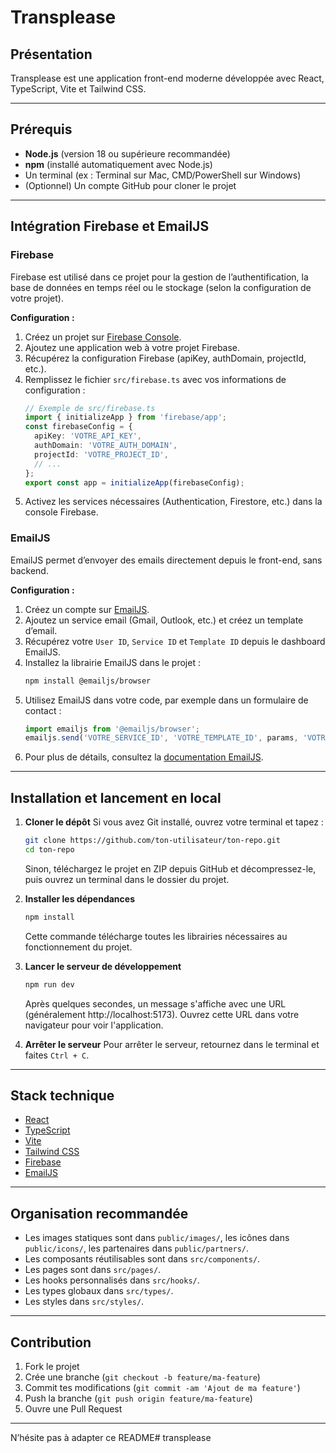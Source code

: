 # Transplease

## Présentation

Transplease est une application front-end moderne développée avec React, TypeScript, Vite et Tailwind CSS.

---

## Prérequis

- **Node.js** (version 18 ou supérieure recommandée)
- **npm** (installé automatiquement avec Node.js)
- Un terminal (ex : Terminal sur Mac, CMD/PowerShell sur Windows)
- (Optionnel) Un compte GitHub pour cloner le projet

---

## Intégration Firebase et EmailJS

### Firebase
Firebase est utilisé dans ce projet pour la gestion de l’authentification, la base de données en temps réel ou le stockage (selon la configuration de votre projet).

**Configuration :**
1. Créez un projet sur [Firebase Console](https://console.firebase.google.com/).
2. Ajoutez une application web à votre projet Firebase.
3. Récupérez la configuration Firebase (apiKey, authDomain, projectId, etc.).
4. Remplissez le fichier `src/firebase.ts` avec vos informations de configuration :
   ```ts
   // Exemple de src/firebase.ts
   import { initializeApp } from 'firebase/app';
   const firebaseConfig = {
     apiKey: 'VOTRE_API_KEY',
     authDomain: 'VOTRE_AUTH_DOMAIN',
     projectId: 'VOTRE_PROJECT_ID',
     // ...
   };
   export const app = initializeApp(firebaseConfig);
   ```
5. Activez les services nécessaires (Authentication, Firestore, etc.) dans la console Firebase.

### EmailJS
EmailJS permet d’envoyer des emails directement depuis le front-end, sans backend.

**Configuration :**
1. Créez un compte sur [EmailJS](https://www.emailjs.com/).
2. Ajoutez un service email (Gmail, Outlook, etc.) et créez un template d’email.
3. Récupérez votre `User ID`, `Service ID` et `Template ID` depuis le dashboard EmailJS.
4. Installez la librairie EmailJS dans le projet :
   ```bash
   npm install @emailjs/browser
   ```
5. Utilisez EmailJS dans votre code, par exemple dans un formulaire de contact :
   ```ts
   import emailjs from '@emailjs/browser';
   emailjs.send('VOTRE_SERVICE_ID', 'VOTRE_TEMPLATE_ID', params, 'VOTRE_USER_ID');
   ```
6. Pour plus de détails, consultez la [documentation EmailJS](https://www.emailjs.com/docs/).

---

## Installation et lancement en local

1. **Cloner le dépôt**
   Si vous avez Git installé, ouvrez votre terminal et tapez :
   ```bash
   git clone https://github.com/ton-utilisateur/ton-repo.git
   cd ton-repo
   ```
   Sinon, téléchargez le projet en ZIP depuis GitHub et décompressez-le, puis ouvrez un terminal dans le dossier du projet.

2. **Installer les dépendances**
   ```bash
   npm install
   ```
   Cette commande télécharge toutes les librairies nécessaires au fonctionnement du projet.

3. **Lancer le serveur de développement**
   ```bash
   npm run dev
   ```
   Après quelques secondes, un message s'affiche avec une URL (généralement http://localhost:5173). Ouvrez cette URL dans votre navigateur pour voir l'application.

4. **Arrêter le serveur**
   Pour arrêter le serveur, retournez dans le terminal et faites `Ctrl + C`.

---

## Stack technique

- [React](https://react.dev/)
- [TypeScript](https://www.typescriptlang.org/)
- [Vite](https://vitejs.dev/)
- [Tailwind CSS](https://tailwindcss.com/)
- [Firebase](https://firebase.google.com/)
- [EmailJS](https://www.emailjs.com/)

---

## Organisation recommandée

- Les images statiques sont dans `public/images/`, les icônes dans `public/icons/`, les partenaires dans `public/partners/`.
- Les composants réutilisables sont dans `src/components/`.
- Les pages sont dans `src/pages/`.
- Les hooks personnalisés dans `src/hooks/`.
- Les types globaux dans `src/types/`.
- Les styles dans `src/styles/`.

---

## Contribution

1. Fork le projet
2. Crée une branche (`git checkout -b feature/ma-feature`)
3. Commit tes modifications (`git commit -am 'Ajout de ma feature'`)
4. Push la branche (`git push origin feature/ma-feature`)
5. Ouvre une Pull Request

---

N’hésite pas à adapter ce README# transplease
